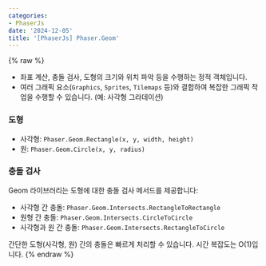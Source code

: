 ```yaml
---
categories:
- PhaserJs
date: '2024-12-05'
title: '[PhaserJs] Phaser.Geom'
---
```


{% raw %}
- 좌표 계산, 충돌 검사, 도형의 크기와 위치 파악 등을 수행하는 정적 객체입니다.
- 여러 그래픽 요소(`Graphics`, `Sprites`, `Tilemaps` 등)와 결합하여 복잡한 그래픽 작업을 수행할 수 있습니다. (예: 사각형 그라데이션)

### 도형
- 사각형: `Phaser.Geom.Rectangle(x, y, width, height)`
- 원: `Phaser.Geom.Circle(x, y, radius)`

### 충돌 검사
Geom 라이브러리는 도형에 대한 충돌 검사 메서드를 제공합니다:
- 사각형 간 충돌: `Phaser.Geom.Intersects.RectangleToRectangle`
- 원형 간 충돌: `Phaser.Geom.Intersects.CircleToCircle`
- 사각형과 원 간 충돌: `Phaser.Geom.Intersects.RectangleToCircle`

간단한 도형(사각형, 원) 간의 충돌은 빠르게 처리할 수 있습니다. 시간 복잡도는 O(1)입니다.
{% endraw %}